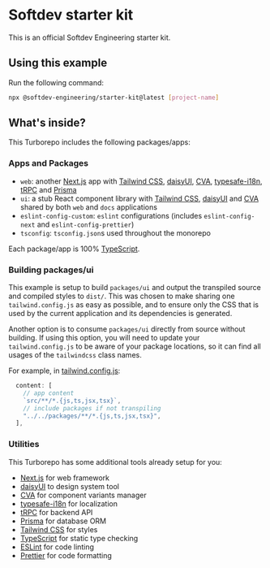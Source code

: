 # Softdev starter kit

This is an official Softdev Engineering starter kit.

## Using this example

Run the following command:

```sh
npx @softdev-engineering/starter-kit@latest [project-name]
```

## What's inside?

This Turborepo includes the following packages/apps:

### Apps and Packages

- `web`: another [Next.js](https://nextjs.org/) app with [Tailwind CSS](https://tailwindcss.com/), [daisyUI](https://daisyui.com/), [CVA](https://cva.style/docs), [typesafe-i18n](https://github.com/ivanhofer/typesafe-i18n), [tRPC](https://trpc.io/) and [Prisma](https://www.prisma.io/)
- `ui`: a stub React component library with [Tailwind CSS](https://tailwindcss.com/), [daisyUI](https://daisyui.com/) and [CVA](https://cva.style/docs) shared by both `web` and `docs` applications
- `eslint-config-custom`: `eslint` configurations (includes `eslint-config-next` and `eslint-config-prettier`)
- `tsconfig`: `tsconfig.json`s used throughout the monorepo

Each package/app is 100% [TypeScript](https://www.typescriptlang.org/).

### Building packages/ui

This example is setup to build `packages/ui` and output the transpiled source and compiled styles to `dist/`. This was chosen to make sharing one `tailwind.config.js` as easy as possible, and to ensure only the CSS that is used by the current application and its dependencies is generated.

Another option is to consume `packages/ui` directly from source without building. If using this option, you will need to update your `tailwind.config.js` to be aware of your package locations, so it can find all usages of the `tailwindcss` class names.

For example, in [tailwind.config.js](packages/tailwind-config/tailwind.config.js):

```js
  content: [
    // app content
    `src/**/*.{js,ts,jsx,tsx}`,
    // include packages if not transpiling
    "../../packages/**/*.{js,ts,jsx,tsx}",
  ],
```

### Utilities

This Turborepo has some additional tools already setup for you:

- [Next.js](https://nextjs.org/) for web framework
- [daisyUI](https://daisyui.com/) to design system tool
- [CVA](https://cva.style/docs) for component variants manager
- [typesafe-i18n](https://github.com/ivanhofer/typesafe-i18n) for localization
- [tRPC](https://trpc.io/) for backend API
- [Prisma](https://www.prisma.io/) for database ORM
- [Tailwind CSS](https://tailwindcss.com/) for styles
- [TypeScript](https://www.typescriptlang.org/) for static type checking
- [ESLint](https://eslint.org/) for code linting
- [Prettier](https://prettier.io) for code formatting

